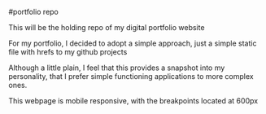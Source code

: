 #portfolio repo

This will be the holding repo of my digital portfolio website

For my portfolio, I decided to adopt a simple approach, just a simple static file with hrefs to my github projects

Although a little plain, I feel that this provides a snapshot into my personality, that I prefer simple functioning applications to more complex ones.

This webpage is mobile responsive, with the breakpoints located at 600px
